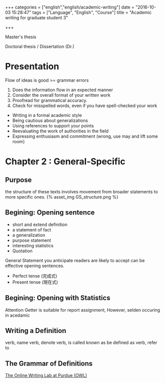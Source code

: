 +++
categories = ["english","english/academic-writing"]
date = "2016-10-03 15:28:47"
tags = ["Language", "English", "Course"]
title = "Academic writing for graduate student 3"

+++

Master's thesis 

Doctoral thesis / Dissertation (Dr.)


# Presentation

Flow of ideas is good >= grammar errors

1. Does the information flow in an expected manner
2. Consider the overall format of your written work
3. Proofread for grammatical accuracy.
4. Check for misspelled words, even if you have spell-checked your work




- Writing in a formal academic style
- Being cautious about generalizations
- Using references to support your points
- Reevaluating the work of authorities in the field
- Expressing enthusiasm and commitment (wrong, use may and lift some room)




# Chapter 2 : General-Specific 

## Purpose
the structure of these texts involves movement from broader statements to more specific ones.
{% asset_img GS_structure.png %}

## Begining: Opening sentence

- short and extend definition
- a statement of fact
- a generalization 
- purpose statement
- interesting statistics
- Quotation

General Statement
you anticipate readers are likely to accept can be effective opening sentences.

- Perfect tense (完成式)
- Present tense (現在式)

## Begining: Opening with Statistics

Attention Getter is suitable for report assignment, However, selden occuring in acedamic 

## Writing a Definition

verb, name
verb, denote
verb, is called
known as
be defined as
verb, refer to


## The Grammar of Definitions


[The Online Writing Lab at Purdue (OWL)](https://owl.english.purdue.edu/)

